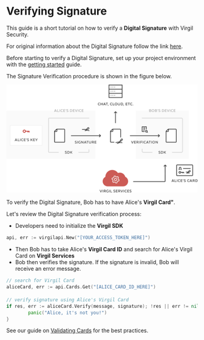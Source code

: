 # Verifying Signature

This guide is a short tutorial on how to verify a **Digital Signature** with Virgil Security.

For original information about the Digital Signature follow the link [here](https://github.com/VirgilSecurity/virgil/blob/wiki/wiki/glossary.md#digital-signature).

Before starting to verify a Digital Signature, set up your project environment with the [getting started](/docs/guides/configuration/client-configuration.md) guide.

The Signature Verification procedure is shown in the figure below.


![Virgil Signature Intro](/docs/img/Signature_introduction.png "Verify Signature")

To verify the Digital Signature, Bob has to have Alice's **Virgil Card"**.

Let's review the Digital Signature verification process:

- Developers need to initialize the **Virgil SDK**

```go
api, err := virgilapi.New("[YOUR_ACCESS_TOKEN_HERE]")
```

- Then Bob has to take Alice's **Virgil Card ID** and search for Alice's Virgil Card on **Virgil Services**
- Bob then verifies the signature. If the signature is invalid, Bob will receive an error message.

```go
// search for Virgil Card
aliceCard, err := api.Cards.Get("[ALICE_CARD_ID_HERE]")

// verify signature using Alice's Virgil Card
if res, err := aliceCard.Verify(message, signature); !res || err != nil {
		panic("Alice, it's not you!")
}
```

See our guide on [Validating Cards](/docs/guides/virgil-card/validating-card.md) for the best practices.
